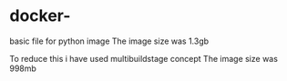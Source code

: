 # docker-
basic file for python image 
The image size was 1.3gb

To reduce this i have used multibuildstage concept
The image size was 998mb
